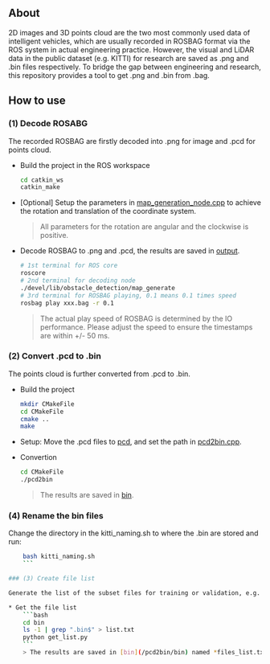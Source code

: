 ## About

2D images and 3D points cloud are the two most commonly used data of intelligent vehicles, which are usually recorded in ROSBAG format via the ROS system in actual engineering practice. However, the visual and LiDAR data in the public dataset (e.g. KITTI) for research are saved as .png and .bin files respectively. To bridge the gap between engineering and research, this repository provides a tool to get .png and .bin from .bag. 

## How to use

### (1) Decode ROSABG

The recorded ROSBAG are firstly decoded into .png for image and .pcd for points cloud.

* Build the project in the ROS workspace
	```bash
	cd catkin_ws
	catkin_make
	```

* [Optional] Setup the parameters in [map_generation_node.cpp](/catkin_ws/src/obstacle_detection/src/map_generation_node.cpp) to achieve the rotation and translation of the coordinate system. 
	> All parameters for the rotation are angular and the clockwise is positive.

* Decode ROSBAG to .png and .pcd, the results are saved in [output](/catkin_ws/output).
	```bash
	# 1st terminal for ROS core
	roscore
	# 2nd terminal for decoding node
	./devel/lib/obstacle_detection/map_generate
	# 3rd terminal for ROSBAG playing, 0.1 means 0.1 times speed
	rosbag play xxx.bag -r 0.1
	```
	> The actual play speed of ROSBAG is determined by the IO performance. Please adjust the speed to ensure the timestamps are within +/- 50 ms.

### (2) Convert .pcd to .bin

The points cloud is further converted from .pcd to .bin.

* Build the project
	```bash
	mkdir CMakeFile
	cd CMakeFile
	cmake ..
	make
	```

* Setup: Move the .pcd files to [pcd](/pcd2bin/pcd), and set the path in [pcd2bin.cpp](/pcd2bin/pcd2bin.cpp).

* Convertion
	```bash
	cd CMakeFile
	./pcd2bin
	```
	> The results are saved in [bin](/pcd2bin/bin).

### (4) Rename the bin files
Change the directory in the kitti_naming.sh to where the .bin are stored and run:
```bash
	bash kitti_naming.sh
	```

### (3) Create file list

Generate the list of the subset files for training or validation, e.g. train.txt and val.txt in KITTI.

* Get the file list
	```bash
	cd bin
	ls -1 | grep ".bin$" > list.txt
	python get_list.py
	```
	> The results are saved in [bin](/pcd2bin/bin) named *files_list.txt*.
